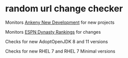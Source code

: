 # random url change checker

Monitors [Ankeny New Development](https://www.ankenyiowa.gov/our-city/maps/new-development) for new projects

Monitors [ESPN Dynasty Rankings](https://www.espn.com/fantasy/football/story/_/id/15698900/mike-clay-top-240-dynasty-fantasy-football-rankings-nfl) for changes

Checks for new AdoptOpenJDK 8 and 11 versions

Checks for new RHEL 7 and RHEL 7 Minimal versions
